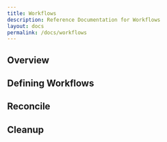 ```yaml
---
title: Workflows
description: Reference Documentation for Workflows
layout: docs
permalink: /docs/workflows
---
```


## Overview

## Defining Workflows

## Reconcile 

## Cleanup



